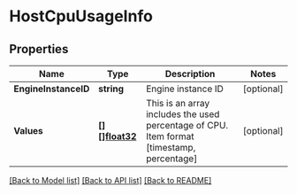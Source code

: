 # HostCpuUsageInfo

## Properties

Name | Type | Description | Notes
------------ | ------------- | ------------- | -------------
**EngineInstanceID** | **string** | Engine instance ID | [optional] 
**Values** | [**[][]float32**](array.md) | This is an array includes the used percentage of CPU. Item format [timestamp, percentage] | [optional] 

[[Back to Model list]](../README.md#documentation-for-models) [[Back to API list]](../README.md#documentation-for-api-endpoints) [[Back to README]](../README.md)


